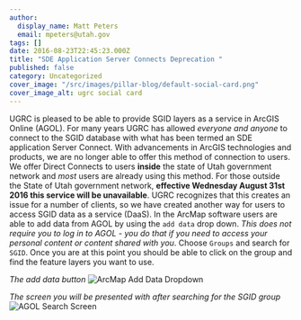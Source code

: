 ```yaml
---
author:
  display_name: Matt Peters
  email: mpeters@utah.gov
tags: []
date: 2016-08-23T22:45:23.000Z
title: "SDE Application Server Connects Deprecation "
published: false
category: Uncategorized
cover_image: "/src/images/pillar-blog/default-social-card.png"
cover_image_alt: ugrc social card
---
```


UGRC is pleased to be able to provide SGID layers as a service in ArcGIS Online (AGOL). For many years UGRC has allowed _everyone and anyone_ to connect to the SGID database with what has been termed an SDE application Server Connect. With advancements in ArcGIS technologies and products, we are no longer able to offer this method of connection to users. We offer Direct Connects to users **inside** the state of Utah government network and _most_ users are already using this method. For those outside the State of Utah government network, **effective Wednesday August 31st 2016 this service will be unavailable**. UGRC recognizes that this creates an issue for a number of clients, so we have created another way for users to access SGID data as a service (DaaS). In the ArcMap software users are able to add data from AGOL by using the `add data` drop down. _This does not require you to log in to AGOL - you do that if you need to access your personal content or content shared with you_. Choose `Groups` and search for `SGID`. Once you are at this point you should be able to click on the group and find the feature layers you want to use.

_The add data button_
![ArcMap Add Data Dropdown](/images/404.png)

_The screen you will be presented with after searching for the SGID group_
![AGOL Search Screen](/images/404.png)
